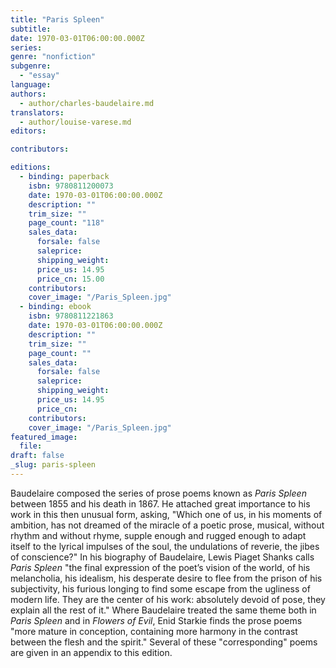 ```yaml
---
title: "Paris Spleen"
subtitle:
date: 1970-03-01T06:00:00.000Z
series:
genre: "nonfiction"
subgenre:
  - "essay"
language:
authors:
  - author/charles-baudelaire.md
translators:
  - author/louise-varese.md
editors:

contributors:

editions:
  - binding: paperback
    isbn: 9780811200073
    date: 1970-03-01T06:00:00.000Z
    description: ""
    trim_size: ""
    page_count: "118"
    sales_data:
      forsale: false
      saleprice:
      shipping_weight:
      price_us: 14.95
      price_cn: 15.00
    contributors:
    cover_image: "/Paris_Spleen.jpg"
  - binding: ebook
    isbn: 9780811221863
    date: 1970-03-01T06:00:00.000Z
    description: ""
    trim_size: ""
    page_count: ""
    sales_data:
      forsale: false
      saleprice:
      shipping_weight:
      price_us: 14.95
      price_cn:
    contributors:
    cover_image: "/Paris_Spleen.jpg"
featured_image:
  file:
draft: false
_slug: paris-spleen
---
```


Baudelaire composed the series of prose poems known as _Paris Spleen_ between 1855 and his death in 1867. He attached great importance to his work in this then unusual form, asking, "Which one of us, in his moments of ambition, has not dreamed of the miracle of a poetic prose, musical, without rhythm and without rhyme, supple enough and rugged enough to adapt itself to the lyrical impulses of the soul, the undulations of reverie, the jibes of conscience?" In his biography of Baudelaire, Lewis Piaget Shanks calls _Paris Spleen_ "the final expression of the poet’s vision of the world, of his melancholia, his idealism, his desperate desire to flee from the prison of his subjectivity, his furious longing to find some escape from the ugliness of modern life. They are the center of his work: absolutely devoid of pose, they explain all the rest of it." Where Baudelaire treated the same theme both in _Paris Spleen_ and in _Flowers of Evil_, Enid Starkie finds the prose poems "more mature in conception, containing more harmony in the contrast between the flesh and the spirit." Several of these "corresponding" poems are given in an appendix to this edition.

